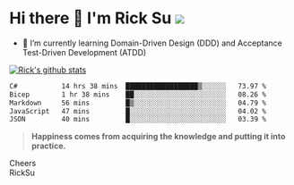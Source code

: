 # Hi there 👋 I'm Rick Su ![](https://komarev.com/ghpvc/?username=ricksu978)
<!--
**ricksu978/ricksu978** is a ✨ _special_ ✨ repository because its `README.md` (this file) appears on your GitHub profile.

Here are some ideas to get you started:

- 🔭 I’m currently working on ...
-->
- 🌱 I’m currently learning Domain-Driven Design (DDD) and Acceptance Test-Driven Development (ATDD)
<!--
- 👯 I’m looking to collaborate on ...
- 🤔 I’m looking for help with ...
- 💬 Ask me about ...
- 📫 How to reach me: ...
- 😄 Pronouns: ...
- ⚡ Fun fact: ...
-->
[![Rick's github stats](https://github-readme-stats.vercel.app/api?username=ricksu978&theme=dark)](https://github.com/ricksu978/ricksu978)

<!--START_SECTION:waka-->

```txt
C#           14 hrs 38 mins  ██████████████████▒░░░░░░   73.97 %
Bicep        1 hr 38 mins    ██░░░░░░░░░░░░░░░░░░░░░░░   08.26 %
Markdown     56 mins         █▒░░░░░░░░░░░░░░░░░░░░░░░   04.79 %
JavaScript   47 mins         █░░░░░░░░░░░░░░░░░░░░░░░░   04.02 %
JSON         40 mins         █░░░░░░░░░░░░░░░░░░░░░░░░   03.39 %
```

<!--END_SECTION:waka-->

> **Happiness comes from acquiring the knowledge and putting it into practice.**

Cheers  
RickSu 
